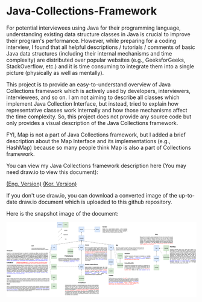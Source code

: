 # Java-Collections-Framework

For potential interviewees using Java for their programming language, understanding existing data structure classes in Java is crucial to improve their program's performance. However, while preparing for a coding interview, I found that all helpful descriptions / tutorials / comments of basic Java data structures (including their internal mechanisms and time complexity) are distributed over popular websites (e.g., GeeksforGeeks, StackOverflow, etc.) and it is time consuming to integrate them into a single picture (physically as well as mentally). 

This project is to provide an easy-to-understand overview of Java Collections framework which is actively used by developers, interviewers, interviewees, and so on. I am not aiming to describe all classes which implement Java Collection Interface, but instead, tried to explain how representative classes work internally and how those mechanisms affect the time complexity. So, this project does not provide any source code but only provides a visual description of the Java Collections framework. 

FYI, Map is not a part of Java Collections framework, but I added a brief description about the Map Interface and its implementations (e.g., HashMap) because so many people think Map is also a part of Collections framework.

You can view my Java Collections framework description here (You may need draw.io to view this document): 

[(Eng. Version)](https://drive.google.com/file/d/1kir04gZonXd7kGDNVUebhjmy5PQQLlr9/view?usp=sharing) 
[(Kor. Version)](https://drive.google.com/file/d/1c5Q3hC_UC47iD7IDI7nxRR-R-05giVtO/view?usp=sharing) 

If you don't use draw.io, you can download a converted image of the up-to-date draw.io document which is uploaded to this github repository.

Here is the snapshot image of the document:

![Snapshot: Java Collections Framework Overview (eng)](https://github.com/HeesukSon/Java-Collections-Framework/blob/master/Java%20Collections%20Framework%20Overview%20(eng).png)
